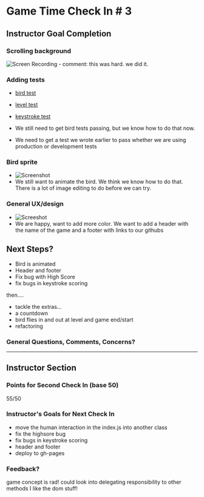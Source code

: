 # Game Time Check In # 3

## Instructor Goal Completion

### Scrolling background

  ![Screen Recording](http://recordit.co/bs9zvzMbl5)
	- comment: this was hard. we did it.

### Adding tests

- [bird test](https://github.com/jeneve/typrr-burn/blob/master/test/bird-test.js)
- [level test](https://github.com/jeneve/typrr-burn/blob/master/test/level-test.js)
- [keystroke test](https://github.com/jeneve/typrr-burn/blob/master/test/keystroke-test.js)

- We still need to get bird tests passing, but we know how to do that now.
- We need to get a test we wrote earlier to pass whether we are using production or development tests
### Bird sprite

- ![Screenshot](https://s3-us-west-2.amazonaws.com/turingconnect/Screen+Shot+2016-07-12+at+1.36.04+PM.png)
- We still want to animate the bird. We think we know how to do that. There is a lot of image editing to do before we can try.

### General UX/design

- ![Screeshot](https://s3-us-west-2.amazonaws.com/turingconnect/Screen+Shot+2016-07-12+at+1.35.56+PM.png)
- We are happy, want to add more color. We want to add a header with the name of the game and a footer with links to our githubs

## Next Steps?

- Bird is animated
- Header and footer
- Fix bug with High Score
- fix bugs in keystroke scoring

then....

- tackle the extras...
- a countdown
- bird flies in and out at level and game end/start
- refactoring

### General Questions, Comments, Concerns?

-----

## Instructor Section

### Points for Second Check In (base 50)

55/50 
### Instructor's Goals for Next Check In

- move the human interaction in the index.js into another class 
- fix the highsore bug 
- fix bugs in keystroke scoring
-  header and footer
-  deploy to gh-pages

### Feedback?
game concept is rad! 
could look into delegating responsibility to other methods 
I like the dom stuff!

